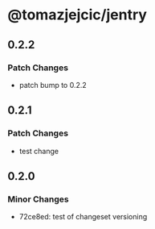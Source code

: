 # @tomazjejcic/jentry

## 0.2.2

### Patch Changes

- patch bump to 0.2.2

## 0.2.1

### Patch Changes

- test change

## 0.2.0

### Minor Changes

- 72ce8ed: test of changeset versioning
